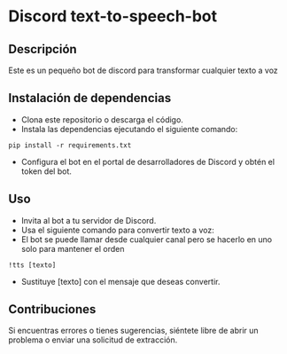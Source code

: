 # Discord text-to-speech-bot


## Descripción
Este es un pequeño bot de discord para transformar cualquier texto a voz



## Instalación de dependencias 

* Clona este repositorio o descarga el código.
* Instala las dependencias ejecutando el siguiente comando:

```
pip install -r requirements.txt
```
* Configura el bot en el portal de desarrolladores de Discord y obtén el token del bot.





## Uso 

* Invita al bot a tu servidor de Discord.
* Usa el siguiente comando para convertir texto a voz:
* El bot se puede llamar desde cualquier canal pero se hacerlo en uno solo para mantener el orden
```
!tts [texto]
```
* Sustituye [texto] con el mensaje que deseas convertir.


## Contribuciones
Si encuentras errores o tienes sugerencias, siéntete libre de abrir un problema o enviar una solicitud de extracción.
